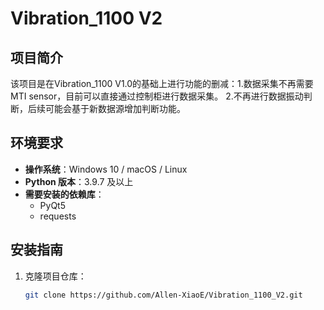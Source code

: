 # Vibration_1100 V2  
  
## 项目简介  
  
该项目是在Vibration_1100 V1.0的基础上进行功能的删减：1.数据采集不再需要MTI sensor，目前可以直接通过控制柜进行数据采集。 2.不再进行数据振动判断，后续可能会基于新数据源增加判断功能。  
  
## 环境要求  
  
- **操作系统**：Windows 10 / macOS / Linux  
- **Python 版本**：3.9.7 及以上  
- **需要安装的依赖库**：  
  - PyQt5  
  - requests  
  
## 安装指南  
  
1. 克隆项目仓库：  
  
   ```bash  
   git clone https://github.com/Allen-XiaoE/Vibration_1100_V2.git  
